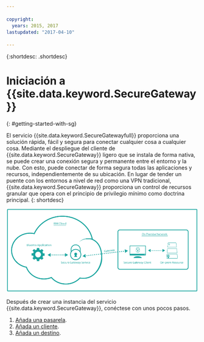 ```yaml
---

copyright:
  years: 2015, 2017
lastupdated: "2017-04-10"

---
```

{:shortdesc: .shortdesc}

# Iniciación a {{site.data.keyword.SecureGateway}}
{: #getting-started-with-sg}

El servicio {{site.data.keyword.SecureGatewayfull}} proporciona una solución rápida, fácil y segura para conectar cualquier cosa a cualquier cosa.  Mediante el despliegue del cliente de {{site.data.keyword.SecureGateway}} ligero que se instala de forma nativa, se puede crear una conexión segura y permanente entre el entorno y la nube.  Con esto, puede conectar de forma segura todas las aplicaciones y recursos, independientemente de su ubicación.  En lugar de tender un puente con los entornos a nivel de red como una VPN tradicional, {{site.data.keyword.SecureGateway}} proporciona un control de recursos granular que opera con el principio de privilegio mínimo como doctrina principal.
{: shortdesc}

![Arquitectura de {{site.data.keyword.SecureGateway}}](./images/diagramSGW.png?raw=true "Arquitectura de {{site.data.keyword.SecureGateway}}")

Después de crear una instancia del servicio {{site.data.keyword.SecureGateway}}, conéctese con unos pocos pasos.

1. [Añada una pasarela](./securegateway_gateway.html).
2. [Añada un cliente](./securegateway_client.html).
3. [Añada un destino](./securegateway_destination.html).
